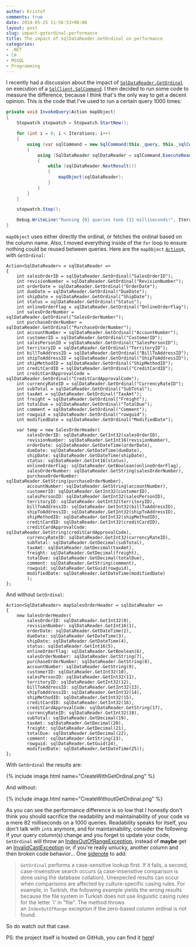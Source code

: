 ```yaml
---
author: Kristof
comments: true
date: 2014-05-25 11:56:53+00:00
layout: post
slug: impact-getordinal-performance
title: The impact of SqlDataReader.GetOrdinal on performance
categories:
- .NET
- C#
- MSSQL
- Programming
---
```


I recently had a discussion about the impact of [`SqlDataReader.GetOrdinal`](http://msdn.microsoft.com/en-us/library/system.data.sqlclient.sqldatareader.getordinal.aspx) on execution of a [`SqlClient.SqlCommand`](http://msdn.microsoft.com/en-us/library/system.data.sqlclient.sqlcommand.aspx). I then decided to run some code to measure the difference, because I think that's the only way to get a decent opinion. This is the code that I've used to run a certain query 1000 times:

```csharp
private void InvokeQuery(Action mapObject)
{
    Stopwatch stopwatch = Stopwatch.StartNew();

    for (int i = 0; i < Iterations; i++)
    {
        using (var sqlCommand = new SqlCommand(this._query, this._sqlConnection))
        {
            using (SqlDataReader sqlDataReader = sqlCommand.ExecuteReader())
            {
                while (sqlDataReader.NextResult())
                {
                    mapObject(sqlDataReader);
                }
            }
        }
    }

    stopwatch.Stop();

    Debug.WriteLine("Running {0} queries took {1} milliseconds!", Iterations, stopwatch.ElapsedMilliseconds);
}
```

`mapObject` uses either directly the ordinal, or fetches the ordinal based on the column name. Also, I moved everything inside of the `for` loop to ensure nothing could be reused between queries. Here are the `mapObject` [`Action`](http://msdn.microsoft.com/en-us/library/system.action.aspx)s, with `GetOrdinal`:

    
    Action<SqlDataReader> = sqlDataReader =>
    {
        int salesOrderID = sqlDataReader.GetOrdinal("SalesOrderID");
        int revisionNumber = sqlDataReader.GetOrdinal("RevisionNumber");
        int orderDate = sqlDataReader.GetOrdinal("OrderDate");
        int dueDate = sqlDataReader.GetOrdinal("DueDate");
        int shipDate = sqlDataReader.GetOrdinal("ShipDate");
        int status = sqlDataReader.GetOrdinal("Status");
        int onlineOrderFlag = sqlDataReader.GetOrdinal("OnlineOrderFlag");
        int salesOrderNumber = sqlDataReader.GetOrdinal("SalesOrderNumber");
        int purchaseOrderNumber = sqlDataReader.GetOrdinal("PurchaseOrderNumber");
        int accountNumber = sqlDataReader.GetOrdinal("AccountNumber");
        int customerID = sqlDataReader.GetOrdinal("CustomerID");
        int salesPersonID = sqlDataReader.GetOrdinal("SalesPersonID");
        int territoryID = sqlDataReader.GetOrdinal("TerritoryID");
        int billToAddressID = sqlDataReader.GetOrdinal("BillToAddressID");
        int shipToAddressID = sqlDataReader.GetOrdinal("ShipToAddressID");
        int shipMethodID = sqlDataReader.GetOrdinal("ShipMethodID");
        int creditCardID = sqlDataReader.GetOrdinal("CreditCardID");
        int creditCardApprovalCode = sqlDataReader.GetOrdinal("CreditCardApprovalCode");
        int currencyRateID = sqlDataReader.GetOrdinal("CurrencyRateID");
        int subTotal = sqlDataReader.GetOrdinal("SubTotal");
        int taxAmt = sqlDataReader.GetOrdinal("TaxAmt");
        int freight = sqlDataReader.GetOrdinal("Freight");
        int totalDue = sqlDataReader.GetOrdinal("TotalDue");
        int comment = sqlDataReader.GetOrdinal("Comment");
        int rowguid = sqlDataReader.GetOrdinal("rowguid");
        int modifiedDate = sqlDataReader.GetOrdinal("ModifiedDate");
    
        var temp = new SalesOrderHeader(
            salesOrderID: sqlDataReader.GetInt32(salesOrderID),
            revisionNumber: sqlDataReader.GetInt16(revisionNumber),
            orderDate: sqlDataReader.GetDateTime(orderDate),
            dueDate: sqlDataReader.GetDateTime(dueDate),
            shipDate: sqlDataReader.GetDateTime(shipDate),
            status: sqlDataReader.GetInt16(status),
            onlineOrderFlag: sqlDataReader.GetBoolean(onlineOrderFlag),
            salesOrderNumber: sqlDataReader.GetString(salesOrderNumber),
            purchaseOrderNumber: sqlDataReader.GetString(purchaseOrderNumber),
            accountNumber: sqlDataReader.GetString(accountNumber),
            customerID: sqlDataReader.GetInt32(customerID),
            salesPersonID: sqlDataReader.GetInt32(salesPersonID),
            territoryID: sqlDataReader.GetInt32(territoryID),
            billToAddressID: sqlDataReader.GetInt32(billToAddressID),
            shipToAddressID: sqlDataReader.GetInt32(shipToAddressID),
            shipMethodID: sqlDataReader.GetInt32(shipMethodID),
            creditCardID: sqlDataReader.GetInt32(creditCardID),
            creditCardApprovalCode: sqlDataReader.GetString(creditCardApprovalCode),
            currencyRateID: sqlDataReader.GetInt32(currencyRateID),
            subTotal: sqlDataReader.GetDecimal(subTotal),
            taxAmt: sqlDataReader.GetDecimal(taxAmt),
            freight: sqlDataReader.GetDecimal(freight),
            totalDue: sqlDataReader.GetDecimal(totalDue),
            comment: sqlDataReader.GetString(comment),
            rowguid: sqlDataReader.GetGuid(rowguid),
            modifiedDate: sqlDataReader.GetDateTime(modifiedDate)
            );
    };
    


And without `GetOrdinal`:

    
    Action<SqlDataReader> mapSalesOrderHeader = sqlDataReader =>
    {
        new SalesOrderHeader(
            salesOrderID: sqlDataReader.GetInt32(0),
            revisionNumber: sqlDataReader.GetInt16(1),
            orderDate: sqlDataReader.GetDateTime(2),
            dueDate: sqlDataReader.GetDateTime(3),
            shipDate: sqlDataReader.GetDateTime(4),
            status: sqlDataReader.GetInt16(5),
            onlineOrderFlag: sqlDataReader.GetBoolean(6),
            salesOrderNumber: sqlDataReader.GetString(7),
            purchaseOrderNumber: sqlDataReader.GetString(8),
            accountNumber: sqlDataReader.GetString(9),
            customerID: sqlDataReader.GetInt32(10),
            salesPersonID: sqlDataReader.GetInt32(11),
            territoryID: sqlDataReader.GetInt32(12),
            billToAddressID: sqlDataReader.GetInt32(13),
            shipToAddressID: sqlDataReader.GetInt32(14),
            shipMethodID: sqlDataReader.GetInt32(15),
            creditCardID: sqlDataReader.GetInt32(16),
            creditCardApprovalCode: sqlDataReader.GetString(17),
            currencyRateID: sqlDataReader.GetInt32(18),
            subTotal: sqlDataReader.GetDecimal(19),
            taxAmt: sqlDataReader.GetDecimal(20),
            freight: sqlDataReader.GetDecimal(21),
            totalDue: sqlDataReader.GetDecimal(22),
            comment: sqlDataReader.GetString(23),
            rowguid: sqlDataReader.GetGuid(24),
            modifiedDate: sqlDataReader.GetDateTime(25));
    };
    


With `GetOrdinal` the results are:

{% include image.html name="CreateWithGetOrdinal.png" %}

And without:

{% include image.html name="CreateWithoutGetOrdinal.png" %}

As you can see the performance difference is so low that I honestly don't think you should sacrifice the readability and maintainability of your code vs a mere 82 milliseconds on a 1000 queries. Readability speaks for itself, you don't talk with `int`s anymore, and for maintainability, consider the following: If your query column(s) change and you forget to update your code, `GetOrdinal` will throw an [IndexOutOfRangeException](http://msdn.microsoft.com/en-us/library/system.indexoutofrangeexception.aspx), instead of **maybe** get an [InvalidCastException](http://msdn.microsoft.com/en-us/library/system.invalidcastexception.aspx) or, if you're really unlucky, another column and then broken code behavior... One [sidenote](http://msdn.microsoft.com/en-us/library/system.data.sqlclient.sqldatareader.getordinal.aspx) to add:


> `GetOrdinal` performs a case-sensitive lookup first. If it fails, a second, case-insensitive search occurs (a case-insensitive comparison is done using the database collation). Unexpected results can occur when comparisons are affected by culture-specific casing rules. For example, in Turkish, the following example yields the wrong results because the file system in Turkish does not use linguistic casing rules for the letter 'i' in "file". The method throws an `IndexOutOfRange` exception if the zero-based column ordinal is not found.

So do watch out that case.

PS: the project itself is hosted on GitHub, you can find it [here](https://github.com/kristof-mattei/get-ordinal-or-not)!
